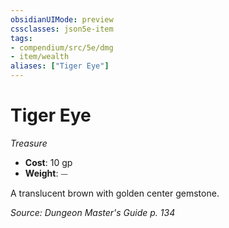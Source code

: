 ```yaml
---
obsidianUIMode: preview
cssclasses: json5e-item
tags:
- compendium/src/5e/dmg
- item/wealth
aliases: ["Tiger Eye"]
---
```

# Tiger Eye
*Treasure*  

- **Cost**: 10 gp
- **Weight**: ⏤

A translucent brown with golden center gemstone.

*Source: Dungeon Master's Guide p. 134*